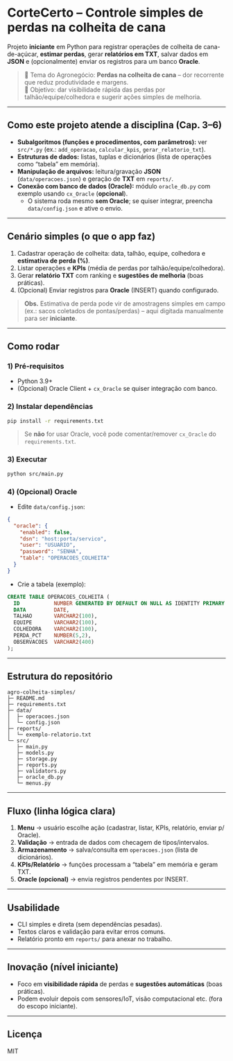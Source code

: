 # CorteCerto – Controle simples de perdas na colheita de cana

Projeto **iniciante** em Python para registrar operações de colheita de cana-de-açúcar, **estimar perdas**, gerar **relatórios em TXT**, salvar dados em **JSON** e (opcionalmente) enviar os registros para um banco **Oracle**.

> 🧭 Tema do Agronegócio: **Perdas na colheita de cana** – dor recorrente que reduz produtividade e margens.  
> 🎯 Objetivo: dar visibilidade rápida das perdas por talhão/equipe/colhedora e sugerir ações simples de melhoria.

---

## Como este projeto atende a disciplina (Cap. 3–6)

- **Subalgoritmos (funções e procedimentos, com parâmetros):** ver `src/*.py` (ex.: `add_operacao`, `calcular_kpis`, `gerar_relatorio_txt`).
- **Estruturas de dados:** listas, tuplas e dicionários (lista de operações como “tabela” em memória).
- **Manipulação de arquivos:** leitura/gravação **JSON** (`data/operacoes.json`) e geração de **TXT** em `reports/`.
- **Conexão com banco de dados (Oracle):** módulo `oracle_db.py` com exemplo usando `cx_Oracle` (**opcional**).
  - O sistema roda mesmo **sem Oracle**; se quiser integrar, preencha `data/config.json` e ative o envio.

---

## Cenário simples (o que o app faz)

1. Cadastrar operação de colheita: data, talhão, equipe, colhedora e **estimativa de perda (%)**.
2. Listar operações e **KPIs** (média de perdas por talhão/equipe/colhedora).
3. Gerar **relatório TXT** com ranking e **sugestões de melhoria** (boas práticas).
4. (Opcional) Enviar registros para **Oracle** (INSERT) quando configurado.

> **Obs.** Estimativa de perda pode vir de amostragens simples em campo (ex.: sacos coletados de pontas/perdas) – aqui digitada manualmente para ser **iniciante**.

---

## Como rodar

### 1) Pré-requisitos
- Python 3.9+
- (Opcional) Oracle Client + `cx_Oracle` se quiser integração com banco.

### 2) Instalar dependências
```bash
pip install -r requirements.txt
```

> Se **não** for usar Oracle, você pode comentar/remover `cx_Oracle` do `requirements.txt`.

### 3) Executar
```bash
python src/main.py
```

### 4) (Opcional) Oracle
- Edite `data/config.json`:
```json
{
  "oracle": {
    "enabled": false,
    "dsn": "host:porta/servico",
    "user": "USUARIO",
    "password": "SENHA",
    "table": "OPERACOES_COLHEITA"
  }
}
```
- Crie a tabela (exemplo):
```sql
CREATE TABLE OPERACOES_COLHEITA (
  ID           NUMBER GENERATED BY DEFAULT ON NULL AS IDENTITY PRIMARY KEY,
  DATA         DATE,
  TALHAO       VARCHAR2(100),
  EQUIPE       VARCHAR2(100),
  COLHEDORA    VARCHAR2(100),
  PERDA_PCT    NUMBER(5,2),
  OBSERVACOES  VARCHAR2(400)
);
```

---

## Estrutura do repositório

```
agro-colheita-simples/
├─ README.md
├─ requirements.txt
├─ data/
│  ├─ operacoes.json
│  └─ config.json
├─ reports/
│  └─ exemplo-relatorio.txt
└─ src/
   ├─ main.py
   ├─ models.py
   ├─ storage.py
   ├─ reports.py
   ├─ validators.py
   ├─ oracle_db.py
   └─ menus.py
```

---

## Fluxo (linha lógica clara)

1. **Menu** → usuário escolhe ação (cadastrar, listar, KPIs, relatório, enviar p/ Oracle).
2. **Validação** → entrada de dados com checagem de tipos/intervalos.
3. **Armazenamento** → salva/consulta em `operacoes.json` (lista de dicionários).
4. **KPIs/Relatório** → funções processam a “tabela” em memória e geram TXT.
5. **Oracle (opcional)** → envia registros pendentes por INSERT.

---

## Usabilidade
- CLI simples e direta (sem dependências pesadas).
- Textos claros e validação para evitar erros comuns.
- Relatório pronto em `reports/` para anexar no trabalho.

---

## Inovação (nível iniciante)
- Foco em **visibilidade rápida** de perdas e **sugestões automáticas** (boas práticas).
- Podem evoluir depois com sensores/IoT, visão computacional etc. (fora do escopo iniciante).

---

## Licença
MIT
